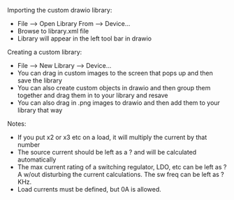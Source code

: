 Importing the custom drawio library:
- File --> Open Library From --> Device...
- Browse to library.xml file
- Library will appear in the left tool bar in drawio

Creating a custom library:
- File --> New Library --> Device...
- You can drag in custom images to the screen that pops up and then save the library
- You can also create custom objects in drawio and then group them together and drag them in to your library and resave
- You can also drag in .png images to drawio and then add them to your library that way

Notes:
- If you put x2 or x3 etc on a load, it will multiply the current by that number
- The source current should be left as a ? and will be calculated automatically
- The max current rating of a switching regulator, LDO, etc can be left as ?A w/out disturbing the current calculations. The sw freq can be left as ?KHz.
- Load currents must be defined, but 0A is allowed.
